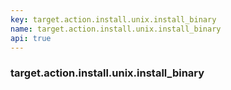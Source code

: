 ```yaml
---
key: target.action.install.unix.install_binary
name: target.action.install.unix.install_binary
api: true
---
```


### target.action.install.unix.install_binary
